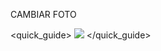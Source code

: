 CAMBIAR FOTO

<quick_guide>
![](http://static.energysistem.com/images/manuals/39986/5388b4b13b837.jpg)
</quick_guide>

